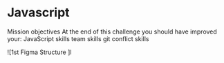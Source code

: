 # Javascript
Mission objectives  At the end of this challenge you should have improved your:      JavaScript skills     team skills     git conflict skills

![1st Figma Structure ]l